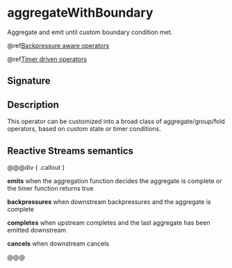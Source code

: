 # aggregateWithBoundary

Aggregate and emit until custom boundary condition met.

@ref[Backpressure aware operators](../index.md#backpressure-aware-operators)

@ref[Timer driven operators](../index.md#timer-driven-operators)

## Signature

## Description

This operator can be customized into a broad class of aggregate/group/fold operators, based on custom state or timer conditions.


## Reactive Streams semantics


@@@div { .callout }

**emits** when the aggregation function decides the aggregate is complete or the timer function returns true

**backpressures** when downstream backpressures and the aggregate is complete

**completes** when upstream completes and the last aggregate has been emitted downstream

**cancels** when downstream cancels

@@@